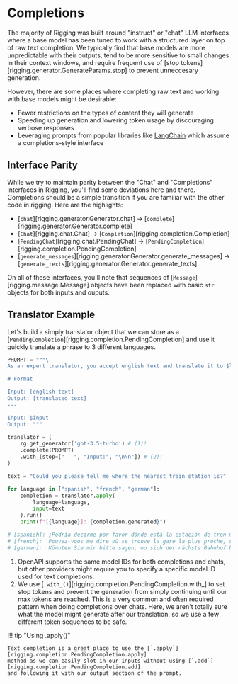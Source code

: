# Completions

The majority of Rigging was built around "instruct" or "chat" LLM interfaces where
a base model has been tuned to work with a structured layer on top of raw text completion. We typically
find that base models are more unpredictable with their outputs, tend to be more sensitive to small
changes in their context windows, and require frequent use of [stop tokens][rigging.generator.GenerateParams.stop]
to prevent unneccesary generation.

However, there are some places where completing raw text and working with base models might be desirable:

- Fewer restrictions on the types of content they will generate
- Speeding up generation and lowering token usage by discouraging verbose responses
- Leveraging prompts from popular libraries like [LangChain](https://python.langchain.com/) which assume
  a completions-style interface

## Interface Parity

While we try to maintain parity between the "Chat" and "Completions" interfaces in Rigging, you'll
find some deviations here and there. Completions should be a simple transition if you are familiar
with the other code in rigging. Here are the highlights:

- [`chat`][rigging.generator.Generator.chat] -> [`complete`][rigging.generator.Generator.complete]
- [`Chat`][rigging.chat.Chat] -> [`Completion`][rigging.completion.Completion]
- [`PendingChat`][rigging.chat.PendingChat] -> [`PendingCompletion`][rigging.completion.PendingCompletion]
- [`generate_messages`][rigging.generator.Generator.generate_messages] -> [`generate_texts`][rigging.generator.Generator.generate_texts]

On all of these interfaces, you'll note that sequences of [`Message`][rigging.message.Message] objects have been
replaced with basic `str` objects for both inputs and ouputs.

## Translator Example

Let's build a simply translator object that we can store as a [`PendingCompletion`][rigging.completion.PendingCompletion]
and use it quickly translate a phrase to 3 different languages.

```py
PROMPT = """\
As an expert translator, you accept english text and translate it to $language.

# Format

Input: [english text]
Output: [translated text]
---

Input: $input
Output: """

translator = (
    rg.get_generator('gpt-3.5-turbo') # (1)!
    .complete(PROMPT)
    .with_(stop=["---", "Input:", "\n\n"]) # (2)!
)

text = "Could you please tell me where the nearest train station is?"

for language in ["spanish", "french", "german"]:
    completion = translator.apply(
        language=language,
        input=text
    ).run()
    print(f"[{language}]: {completion.generated}")

# [spanish]: ¿Podría decirme por favor dónde está la estación de tren más cercana?
# [french]:  Pouvez-vous me dire où se trouve la gare la plus proche, s'il vous plaît ?
# [german]:  Könnten Sie mir bitte sagen, wo sich der nächste Bahnhof befindet?
```

1. OpenAPI supports the same model IDs for both completions and chats, but other
   providers might require you to specify a specific model ID used for text completions.
2. We use [`.with_()`][rigging.completion.PendingCompletion.with_] to set stop tokens
   and prevent the generation from simply continuing until our max tokens are reached. This
   is a very common and often required pattern when doing completions over chats. Here, we 
   aren't totally sure what the model might generate after our translation, so
   we use a few different token sequences to be safe.

!!! tip "Using .apply()"

    Text completion is a great place to use the [`.apply`][rigging.completion.PendingCompletion.apply]
    method as we can easily slot in our inputs without using [`.add`][rigging.completion.PendingCompletion.add]
    and following it with our output section of the prompt.